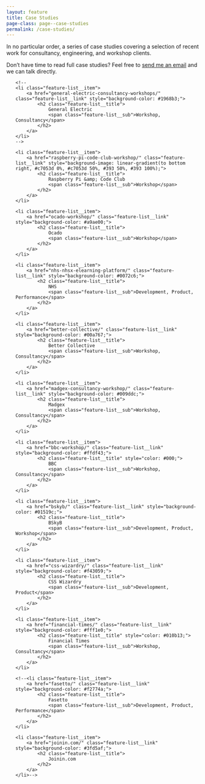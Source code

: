 ```yaml
---
layout: feature
title: Case Studies
page-class: page--case-studies
permalink: /case-studies/
---
```


<div class="layout">
    <p class="layout__item  lap-and-up-one-half">In no particular order, a
       series of case studies covering a selection of recent work for
       consultancy, engineering, and workshop clients.</p
   ><p class="layout__item  lap-and-up-one-half">Don’t have time to read full case studies?
       Feel free to <a href="mailto:csswizardry@gmail.com?subject=Let%E2%80%99s%20work%20together">send
       me an email</a> and we can talk directly.</p>
</div>

<ul class="feature-list">

    <!--
    <li class="feature-list__item">
        <a href="general-electric-consultancy-workshops/" class="feature-list__link" style="background-color: #1968b3;">
            <h2 class="feature-list__title">
                General Electric
                <span class="feature-list__sub">Workshop, Consultancy</span>
            </h2>
        </a>
    </li>
    -->

    <li class="feature-list__item">
        <a href="raspberry-pi-code-club-workshop/" class="feature-list__link" style="background-image: linear-gradient(to bottom right, #c7053d 0%, #c7053d 50%, #393 50%, #393 100%);">
            <h2 class="feature-list__title">
                Raspberry Pi &amp; Code Club
                <span class="feature-list__sub">Workshop</span>
            </h2>
        </a>
    </li>

    <li class="feature-list__item">
        <a href="ocado-workshop/" class="feature-list__link" style="background-color: #a9ae00;">
            <h2 class="feature-list__title">
                Ocado
                <span class="feature-list__sub">Workshop</span>
            </h2>
        </a>
    </li>

    <li class="feature-list__item">
        <a href="nhs-nhsx-elearning-platform/" class="feature-list__link" style="background-color: #0072c6;">
            <h2 class="feature-list__title">
                NHS
                <span class="feature-list__sub">Development, Product, Performance</span>
            </h2>
        </a>
    </li>

    <li class="feature-list__item">
        <a href="better-collective/" class="feature-list__link" style="background-color: #00a767;">
            <h2 class="feature-list__title">
                Better Collective
                <span class="feature-list__sub">Workshop, Consultancy</span>
            </h2>
        </a>
    </li>

    <li class="feature-list__item">
        <a href="madgex-consultancy-workshop/" class="feature-list__link" style="background-color: #009ddc;">
            <h2 class="feature-list__title">
                Madgex
                <span class="feature-list__sub">Workshop, Consultancy</span>
            </h2>
        </a>
    </li>

    <li class="feature-list__item">
        <a href="bbc-workshop/" class="feature-list__link" style="background-color: #ffdf43;">
            <h2 class="feature-list__title" style="color: #000;">
                BBC
                <span class="feature-list__sub">Workshop, Consultancy</span>
            </h2>
        </a>
    </li>

    <li class="feature-list__item">
        <a href="bskyb/" class="feature-list__link" style="background-color: #01519c;">
            <h2 class="feature-list__title">
                BSkyB
                <span class="feature-list__sub">Development, Product, Workshop</span>
            </h2>
        </a>
    </li>

    <li class="feature-list__item">
        <a href="css-wizardry/" class="feature-list__link" style="background-color: #f43059;">
            <h2 class="feature-list__title">
                CSS Wizardry
                <span class="feature-list__sub">Development, Product</span>
            </h2>
        </a>
    </li>

    <li class="feature-list__item">
        <a href="financial-times/" class="feature-list__link" style="background-color: #fff1e0;">
            <h2 class="feature-list__title" style="color: #010b13;">
                Financial Times
                <span class="feature-list__sub">Workshop, Consultancy</span>
            </h2>
        </a>
    </li>

    <!--<li class="feature-list__item">
        <a href="fasetto/" class="feature-list__link" style="background-color: #f2774a;">
            <h2 class="feature-list__title">
                Fasetto
                <span class="feature-list__sub">Development, Product, Performance</span>
            </h2>
        </a>
    </li>

    <li class="feature-list__item">
        <a href="joinin.com/" class="feature-list__link" style="background-color: #3fd5af;">
            <h2 class="feature-list__title">
                Joinin.com
            </h2>
        </a>
    </li>-->

</ul>
